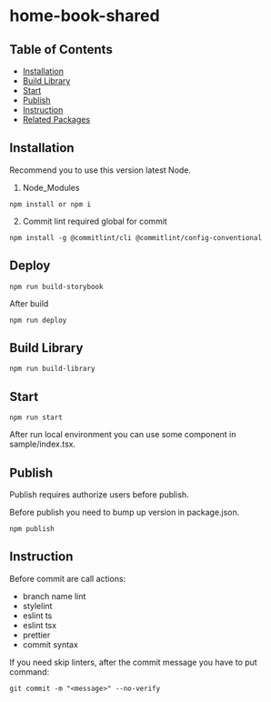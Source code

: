 # home-book-shared

## Table of Contents

- [Installation](#Installation)
- [Build Library](#Build-Library)
- [Start](#Start)
- [Publish](#Publish)
- [Instruction](#Instruction)
- [Related Packages](#Related-Packages)

## Installation

Recommend you to use this version latest Node.

1. Node_Modules

```
npm install or npm i
```

2. Commit lint required global for commit

```
npm install -g @commitlint/cli @commitlint/config-conventional
```

## Deploy

```
npm run build-storybook
```

After build

```
npm run deploy
```

## Build Library

```
npm run build-library
```

## Start

```
npm run start
```

After run local environment you can use some component in sample/index.tsx.

## Publish

Publish requires authorize users before publish.

Before publish you need to bump up version in package.json.

```
npm publish
```

## Instruction

Before commit are call actions:

- branch name lint
- stylelint
- eslint ts
- eslint tsx
- prettier
- commit syntax

If you need skip linters, after the commit message you have to put command:

```
git commit -m "<message>" --no-verify
```
